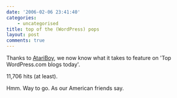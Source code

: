 ```yaml
---
date: '2006-02-06 23:41:40'
categories:
    - uncategorised
title: top of the (WordPress) pops
layout: post
comments: true
---
```

Thanks to [AtariBoy](http://atariboy.wordpress.com/2006/02/06/129/), we
now know what it takes to feature on 'Top WordPress.com blogs today'.

11,706 hits (at least).

Hmm. Way to go. As our American friends say.

